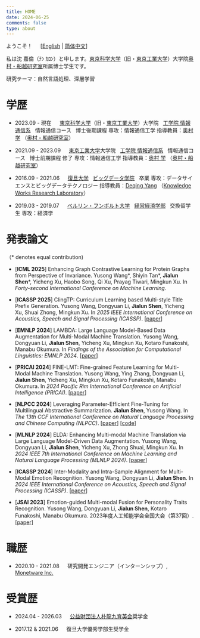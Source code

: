 ```yaml
---
title: HOME
date: 2024-06-25
comments: false
type: about
---
```


ようこそ！ &emsp; [[English](./) | [简体中文](./zh-CN)]

私は沈 嘉倫（ﾁﾝ ｶﾛﾝ）と申します。[東京科学大学](https://www.isct.ac.jp/ja)（旧・[東京工業大学](https://www.titech.ac.jp)）大学院[奥村・船越研究室](https://lr-www.pi.titech.ac.jp/wp/)所属博士学生です。

研究テーマ：自然言語処理、深層学習


# 学歴

- 2023.09 - 現在 &emsp; [東京科学大学](https://www.isct.ac.jp/ja)（旧・[東京工業大学](https://www.titech.ac.jp)）大学院 &nbsp; [工学院 情報通信系](https://educ.titech.ac.jp/ict/) &nbsp; 情報通信コース &nbsp; 博士後期課程
  専攻：情報通信工学
  指導教員：[奥村 学](http://www.lr.pi.titech.ac.jp/~oku/index-e.html) （[奥村・船越研究室](https://lr-www.pi.titech.ac.jp/wp/)）

- 2021.09 - 2023.09 &emsp; [東京工業大学](https://www.titech.ac.jp)大学院 &nbsp; [工学院 情報通信系](https://educ.titech.ac.jp/ict/) &nbsp; 情報通信コース &nbsp; 博士前期課程 修了
  専攻：情報通信工学
  指導教員：[奥村 学](http://www.lr.pi.titech.ac.jp/~oku/index-e.html) （[奥村・船越研究室](https://lr-www.pi.titech.ac.jp/wp/)）

- 2016.09 - 2021.06 &emsp; [復旦大学](https://www.fudan.edu.cn/en/) &nbsp; [ビッグデータ学院](https://sds.fudan.edu.cn) &nbsp; 卒業
  専攻：データサイエンスとビッグデータテクノロジー
  指導教員：[Deqing Yang](http://kw.fudan.edu.cn/people/yangdeqing/) （[Knowledge Works Research Laboratory](http://kw.fudan.edu.cn)）

- 2019.03 - 2019.07 &emsp; [ベルリン・フンボルト大学](https://www.hu-berlin.de/en) &nbsp; [経営経済学部](https://www.wiwi.hu-berlin.de/en/mainpage) &nbsp; 交換留学生
  専攻：経済学


# 発表論文

（* denotes equal contribution)

- [__ICML 2025__] Enhancing Graph Contrastive Learning for Protein Graphs from Perspective of Invariance. Yusong Wang\*, Shiyin Tan\*, __Jialun Shen__\*, Yicheng Xu, Haobo Song, Qi Xu, Prayag Tiwari, Mingkun Xu. In _Forty-second International Conference on Machine Learning_.

- [__ICASSP 2025__] ClingTP: Curriculum Learning based Multi-style Title Prefix Generation. Yusong Wang, Dongyuan Li, __Jialun Shen__, Yicheng Xu, Shuai Zhong, Mingkun Xu. In _2025 IEEE International Conference on Acoustics, Speech and Signal Processing (ICASSP)_. [[paper](https://ieeexplore.ieee.org/stamp/stamp.jsp?arnumber=10890491)]

- [__EMNLP 2024__] LAMBDA: Large Language Model-Based Data Augmentation for Multi-Modal Machine Translation. Yusong Wang, Dongyuan Li, __Jialun Shen__, Yicheng Xu, Mingkun Xu, Kotaro Funakoshi, Manabu Okumura. In _Findings of the Association for Computational Linguistics: EMNLP 2024_. [[paper](https://aclanthology.org/2024.findings-emnlp.893/)]

- [__PRICAI 2024__] FINE-LMT: Fine-grained Feature Learning for Multi-Modal Machine Translation. Yusong Wang, Ying Zhang, Dongyuan Li, __Jialun Shen__, Yicheng Xu, Mingkun Xu, Kotaro Funakoshi, Manabu Okumura. In _2024 Pacific Rim International Conference on Artificial Intelligence (PRICAI)_. [[paper](https://link.springer.com/chapter/10.1007/978-981-96-0119-6_32)]

- [__NLPCC 2024__] Leveraging Parameter-Efficient Fine-Tuning for Multilingual Abstractive Summarization. __Jialun Shen__, Yusong Wang. In _The 13th CCF International Conference on Natural Language Processing and Chinese Computing (NLPCC)_. [[paper](https://link.springer.com/chapter/10.1007/978-981-97-9437-9_23)] [[code](https://github.com/sgallon-rin/peft-mas)]

- [__MLNLP 2024__] ELDA: Enhancing Multi-modal Machine Translation via Large Language Model-Driven Data Augmentation. Yusong Wang, Dongyuan Li, __Jialun Shen__, Yicheng Xu, Zhong Shuai, Mingkun Xu. In _2024 IEEE 7th International Conference on Machine Learning and Natural Language Processing (MLNLP 2024)_. [[paper](https://ieeexplore.ieee.org/abstract/document/10800404)]

- [__ICASSP 2024__] Inter-Modality and Intra-Sample Alignment for Multi-Modal Emotion Recognition. Yusong Wang, Dongyuan Li, __Jialun Shen__. In _2024 IEEE International Conference on Acoustics, Speech and Signal Processing (ICASSP)_. [[paper](https://ieeexplore.ieee.org/abstract/document/10446571)]

- [__JSAI 2023__] Emotion-guided Multi-modal Fusion for Personality Traits Recognition. Yusong Wang, Dongyuan Li, __Jialun Shen__, Kotaro Funakoshi, Manabu Okumura. 2023年度人工知能学会全国大会（第37回）. [[paper](https://www.jstage.jst.go.jp/article/pjsai/JSAI2023/0/JSAI2023_2U4IS2c03/_article/-char/ja)]


# 職歴

- 2020.10 - 2021.08 &emsp; 研究開発エンジニア（インターンシップ）, [Monetware Inc.](http://www.monetware.com)


# 受賞歴

- 2024.04 - 2026.03 &emsp; [公益財団法人朴龍九育英会](https://www.disclo-koeki.org/21a/01202/index.html)奨学金

[//]: # (- 2023.09 - 2026.09 &emsp; 東京工業大学つばめ博士学生奨学金)

- 2017.12 & 2021.06 &emsp; 復旦大学優秀学部生奨学金
